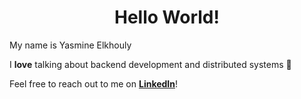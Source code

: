 <h1 align="center">Hello World!</h1>

<p>My name is Yasmine Elkhouly</p>
<p>I <strong>love</strong> talking about backend development and distributed systems 🧠 </p>

<p>Feel free to reach out to me on <a href="https://www.linkedin.com/in/yasmine-elkhouly/" target="_blank"><strong>LinkedIn</strong></a>!</p>
